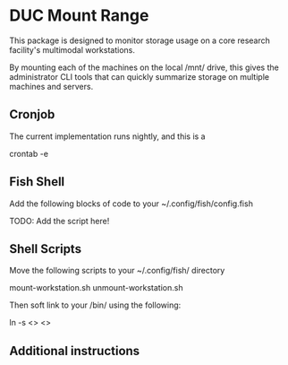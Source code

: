# DUC Mount Range

This package is designed to monitor storage usage on a core research facility's 
multimodal workstations. 

By mounting each of the machines on the local /mnt/ drive, this gives the
administrator CLI tools that can quickly summarize storage on multiple
machines and servers.  

## Cronjob

The current implementation runs nightly, and this is a

  crontab -e


## Fish Shell

Add the following blocks of code to your ~/.config/fish/config.fish

  TODO: Add the script here!

## Shell Scripts

Move the following scripts to your ~/.config/fish/ directory

  mount-workstation.sh
  unmount-workstation.sh

Then soft link to your /bin/ using the following:

  ln -s <> <>

## Additional instructions


